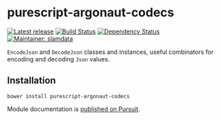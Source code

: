 # purescript-argonaut-codecs

[![Latest release](http://img.shields.io/bower/v/purescript-argonaut-codecs.svg)](https://github.com/slamdata/purescript-argonaut-codecs/releases)
[![Build Status](https://travis-ci.org/purescript-contrib/purescript-argonaut-codecs.svg?branch=master)](https://travis-ci.org/purescript-contrib/purescript-argonaut-codecs)
[![Dependency Status](https://www.versioneye.com/user/projects/563a92d21d47d400150008b6/badge.svg?style=flat)](https://www.versioneye.com/user/projects/563a92d21d47d400150008b6)
[![Maintainer: slamdata](https://img.shields.io/badge/maintainer-slamdata-lightgrey.svg)](http://github.com/slamdata)

`EncodeJson` and `DecodeJson` classes and instances, useful combinators for encoding and decoding `Json` values.

## Installation

```shell
bower install purescript-argonaut-codecs
```

Module documentation is [published on Pursuit](http://pursuit.purescript.org/packages/purescript-argonaut-codecs).

